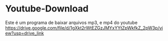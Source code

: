 # Youtube-Download
 Este é um programa de baixar arquivos mp3, e mp4 do youtube
 https://drive.google.com/file/d/1gXkt2rWtEZGzJMYxYYtZpWkfkZ_2pW3p/view?usp=drive_link
